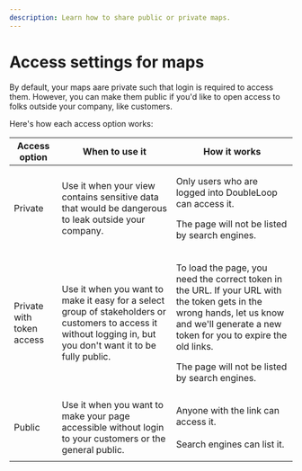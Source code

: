 ```yaml
---
description: Learn how to share public or private maps.
---
```


# Access settings for maps

By default, your maps aare private such that login is required to access them. However, you can make them public if you'd like to open access to folks outside your company, like customers.

Here's how each access option works:

| Access option             | When to use it                                                                                                                                                  | How it works                                                                                                                                                                                                                                         |
| ------------------------- | --------------------------------------------------------------------------------------------------------------------------------------------------------------- | ---------------------------------------------------------------------------------------------------------------------------------------------------------------------------------------------------------------------------------------------------- |
| Private                   | Use it when your view contains sensitive data that would be dangerous to leak outside your company.                                                             | <p>Only users who are logged into DoubleLoop can access it.</p><p>The page will not be listed by search engines.</p>                                                                                                                                 |
| Private with token access | Use it when you want to make it easy for a select group of stakeholders or customers to access it without logging in, but you don't want it to be fully public. | <p>To load the page, you need the correct token in the URL. If your URL with the token gets in the wrong hands, let us know and we'll generate a new token for you to expire the old links.</p><p>The page will not be listed by search engines.</p> |
| Public                    | Use it when you want to make your page accessible without login to your customers or the general public.                                                        | <p>Anyone with the link can access it.<br><br>Search engines can list it.</p>                                                                                                                                                                        |
